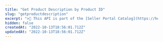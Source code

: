 ```yaml
---
title: "Get Product Description by Product ID"
slug: "getproductdescription"
excerpt: ">📘 This API is part of the [Seller Portal Catalog](https://help.vtex.com/en/tutorial/how-the-seller-portal-catalog-works--7pMB6YOt6YQDQQbzFB4Pxp). This functionality is in the Beta stage and can be discontinued at any moment at VTEX's discretion. VTEX will not be responsible for any instabilities caused by its use or discontinuity. If you have any questions, please contact [our Support Center](https://support.vtex.com/hc/en-us). \r\n\r\n Retrieves the description of a product given a Product ID.\r\n\r\n## Response body example\r\n\r\n```json\r\n{\r\n    \"productId\": \"61\",\r\n    \"description\": \"Beautifully handmade laptop case/sleeve made in the Nepal Himalaya. It can be slipped inside your backpack or carried alone with space for all your work bits and pieces!\",\r\n    \"createdAt\": \"2022-10-10T19:18:45.612317Z\",\r\n    \"updatedAt\": \"2022-10-11T18:12:58.825544Z\"\r\n}\r\n```"
hidden: false
createdAt: "2022-10-13T18:56:01.712Z"
updatedAt: "2022-10-13T18:56:01.712Z"
---
```

